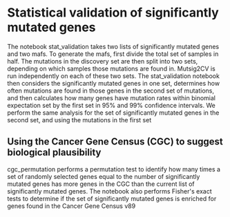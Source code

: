 # Statistical validation of significantly mutated genes

The notebook stat\_validation takes two lists of significantly mutated genes and two
mafs. To generate the mafs, first divide the total set of samples in half. The mutations
in the discovery set are then split into two sets, depending on which samples those mutations
are found in. Mutsig2CV is run independently on each of these two sets. The stat\_validation
notebook then considers the significantly mutated genes in one set, determines how often 
mutations are found in those genes in the second set of mutations, and then calculates
how many genes have mutation rates within binomial expectation set by the first set in
95% and 99% confidence intervals. We perform the same analysis for the set of significantly
mutated genes in the second set, and using the mutations in the first set

## Using the Cancer Gene Census (CGC) to suggest biological plausibility

cgc\_permutation performs a permutation test to identify how many times a set of randomly selected
genes equal to the number of significantly mutated genes has more genes in the CGC than
the current list of significantly mutated genes. The notebook also performs Fisher's exact
tests to determine if the set of significantly mutated genes is enriched for genes found in
the Cancer Gene Census v89
